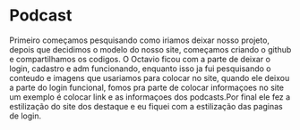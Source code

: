 # Podcast

Primeiro começamos pesquisando como iriamos deixar nosso projeto, depois que decidimos o modelo do nosso site, começamos criando o github e compartilhamos os codigos. O Octavio ficou com a parte de deixar o login, cadastro e adm funcionando,
enquanto isso ja fui pesquisando o conteudo e imagens que usariamos  para colocar no site, quando ele deixou a parte do login funcional, fomos pra parte de colocar informaçoes no site um exemplo é colocar link e as informaçoes dos podcasts.Por final ele fez a estilização do site dos destaque e eu fiquei com a estilização das paginas de login.